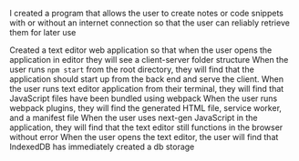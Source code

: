 I created a program that allows the user to create notes or code snippets with or without an internet connection
so that the user can reliably retrieve them for later use

Created a text editor web application so that when the user opens the application in editor they will see a client-server folder structure
When the user runs `npm start` from the root directory, they will find that the application should start up from the back end and serve the client.
When the user runs text editor application from their terminal, they will find that JavaScript files have been bundled using webpack
When the user runs webpack plugins, they will find the generated HTML file, service worker, and a manifest file
When the user uses next-gen JavaScript in the application, they will find that the text editor still functions in the browser without error
When the user opens the text editor, the user will find that IndexedDB has immediately created a db storage
